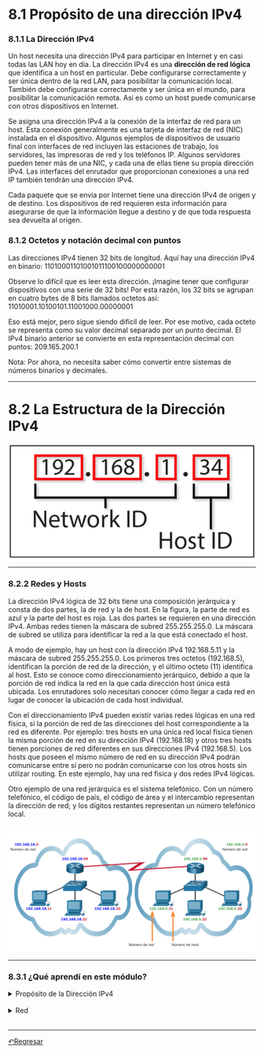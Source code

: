 

# 8.1 Propósito de una dirección IPv4

### 8.1.1 La Dirección IPv4
Un host necesita una dirección IPv4 para participar en Internet y en casi todas las LAN hoy en día. La dirección IPv4 es una **dirección de red lógica** que identifica a un host en particular. Debe configurarse correctamente y ser única dentro de la red LAN, para posibilitar la comunicación local. También debe configurarse correctamente y ser única en el mundo, para posibilitar la comunicación remota. Así es como un host puede comunicarse con otros dispositivos en Internet.

Se asigna una dirección IPv4 a la conexión de la interfaz de red para un host. Esta conexión generalmente es una tarjeta de interfaz de red (NIC) instalada en el dispositivo. Algunos ejemplos de dispositivos de usuario final con interfaces de red incluyen las estaciones de trabajo, los servidores, las impresoras de red y los teléfonos IP. Algunos servidores pueden tener más de una NIC, y cada una de ellas tiene su propia dirección IPv4. Las interfaces del enrutador que proporcionan conexiones a una red IP también tendrán una dirección IPv4.

Cada paquete que se envía por Internet tiene una dirección IPv4 de origen y de destino. Los dispositivos de red requieren esta información para asegurarse de que la información llegue a destino y de que toda respuesta sea devuelta al origen.


### 8.1.2 Octetos y notación decimal con puntos
Las direcciones IPv4 tienen 32 bits de longitud. Aquí hay una dirección IPv4 en binario:
11010001101001011100100000000001

Observe lo difícil que es leer esta dirección. ¡Imagine tener que configurar dispositivos con una serie de 32 bits! Por esta razón, los 32 bits se agrupan en cuatro bytes de 8 bits llamados octetos así:
11010001.10100101.11001000.00000001

Eso está mejor, pero sigue siendo difícil de leer. Por ese motivo, cada octeto se representa como su valor decimal separado por un punto decimal. El IPv4 binario anterior se convierte en esta representación decimal con puntos:
209.165.200.1

Nota: Por ahora, no necesita saber cómo convertir entre sistemas de números binarios y decimales.


---

# 8.2 La Estructura de la Dirección IPv4



<div align="center">
                <a href="" target="_blank"><img src="recursos\modulo8\8.2.1.png" style="width:50rem"></a>
</div>

---

### 8.2.2 Redes y Hosts
La dirección IPv4 lógica de 32 bits tiene una composición jerárquica y consta de dos partes, la de red y la de host. En la figura, la parte de red es azul y la parte del host es roja. Las dos partes se requieren en una dirección IPv4. Ambas redes tienen la máscara de subred 255.255.255.0. La máscara de subred se utiliza para identificar la red a la que está conectado el host.

A modo de ejemplo, hay un host con la dirección IPv4 192.168.5.11 y la máscara de subred 255.255.255.0. Los primeros tres octetos (192.168.5), identifican la porción de red de la dirección, y el último octeto (11) identifica al host. Esto se conoce como direccionamiento jerárquico, debido a que la porción de red indica la red en la que cada dirección host única está ubicada. Los enrutadores solo necesitan conocer cómo llegar a cada red en lugar de conocer la ubicación de cada host individual.

Con el direccionamiento IPv4 pueden existir varias redes lógicas en una red física, si la porción de red de las direcciones del host correspondiente a la red es diferente. Por ejemplo: tres hosts en una única red local física tienen la misma porción de red en su dirección IPv4 (192.168.18) y otros tres hosts tienen porciones de red diferentes en sus direcciones IPv4 (192.168.5). Los hosts que poseen el mismo número de red en su dirección IPv4 podrán comunicarse entre sí pero no podrán comunicarse con los otros hosts sin utilizar routing. En este ejemplo, hay una red física y dos redes IPv4 lógicas.

Otro ejemplo de una red jerárquica es el sistema telefónico. Con un número telefónico, el código de país, el código de área y el intercambio representan la dirección de red; y los dígitos restantes representan un número telefónico local.

<div align="center">
                <a href="" target="_blank"><img src="recursos\modulo8\8.2.2.png" style="width:50rem"></a>
</div>


---

### 8.3.1 ¿Qué aprendí en este módulo?

<details>
        <summary>Propósito de la Dirección IPv4 </summary>
        La dirección IPv4 es una dirección de red lógica que identifica a un host en particular Debe configurarse correctamente y ser única dentro de la red LAN, para posibilitar la comunicación local. También debe configurarse correctamente y ser única en el mundo, para posibilitar la comunicación remota.
        Se asigna una dirección IPv4 a la conexión de la interfaz de red para un host. Esta conexión suele ser una NIC instalada en el dispositivo.
        Cada paquete que se envía por Internet tiene una dirección IPv4 de origen y de destino. Los dispositivos de red requieren esta información para asegurarse de que la información llegue a destino y de que toda respuesta sea devuelta al origen.
</details>  
<br>

<details>
        <summary>Red </summary>
        La Estructura de la Dirección IPv4
        La dirección IPv4 lógica de 32 bits tiene una composición jerárquica y consta de dos partes, la de red y la de host. A modo de ejemplo, hay un host con la dirección IPv4 192.168.5.11 y la máscara de subred 255.255.255.0. Los primeros tres octetos (192.168.5), identifican la porción de red de la dirección, y el último octeto (11) identifica al host. Esto se conoce como direccionamiento jerárquico, debido a que la porción de red indica la red en la que cada dirección host única está ubicada.
        Los enrutadores solo necesitan conocer cómo llegar a cada red en lugar de conocer la ubicación de cada host individual. Con el direccionamiento IPv4 pueden existir varias redes lógicas en una red física, si la porción de red de las direcciones del host correspondiente a la red es diferente.
</details>  
<br>

---

[↶Regresar](../README.md)

